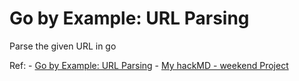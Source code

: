 # Go by Example: URL Parsing

Parse the given URL in go

Ref:
    - [Go by Example: URL Parsing](https://gobyexample.com/url-parsing)
    - [My hackMD - weekend Project](https://hackmd.io/@unknowntpo/weekend-project)
